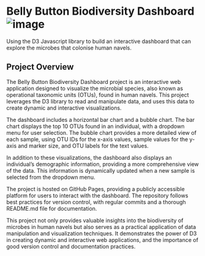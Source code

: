 # Belly Button Biodiversity Dashboard                          ![image](https://github.com/user-attachments/assets/1c09f30d-8998-42b6-8066-6225cbc7f098)

Using the D3 Javascript library to build an interactive dashboard that can explore the microbes that colonise human navels.

## Project Overview

The Belly Button Biodiversity Dashboard project is an interactive web application designed to visualize the microbial species, also known as operational taxonomic units (OTUs), found in human navels. This project leverages the D3 library to read and manipulate data, and uses this data to create dynamic and interactive visualizations.

The dashboard includes a horizontal bar chart and a bubble chart. The bar chart displays the top 10 OTUs found in an individual, with a dropdown menu for user selection. The bubble chart provides a more detailed view of each sample, using OTU IDs for the x-axis values, sample values for the y-axis and marker size, and OTU labels for the text values.

In addition to these visualizations, the dashboard also displays an individual’s demographic information, providing a more comprehensive view of the data. This information is dynamically updated when a new sample is selected from the dropdown menu.

The project is hosted on GitHub Pages, providing a publicly accessible platform for users to interact with the dashboard. The repository follows best practices for version control, with regular commits and a thorough README.md file for documentation.

This project not only provides valuable insights into the biodiversity of microbes in human navels but also serves as a practical application of data manipulation and visualization techniques. It demonstrates the power of D3 in creating dynamic and interactive web applications, and the importance of good version control and documentation practices.

